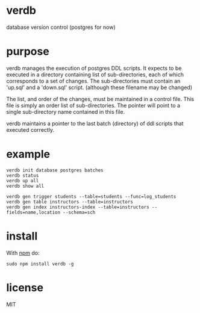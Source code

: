 # verdb

database version control (postgres for now)

# purpose

verdb manages the execution of postgres DDL scripts. It expects to be executed
in a directory containing list of sub-directories, each of which corresponds
to a set of changes. The sub-directories must contain an 'up.sql' and a 'down.sql'
script. (although these filename may be changed)

The list, and order of the changes, must be maintained in a control file. This file
is simply an order list of sub-directories. The pointer will point to a single
sub-directory name contained in this file.

verdb maintains a pointer to the last batch (directory) of ddl scripts that
executed correctly.

# example

```
verdb init database postgres batches
verdb status
verdb up all
verdb show all
```

```
verdb gen trigger students --table=students --func=log_students
verdb gen table instructors --table=instructors
verdb gen index instructors-index --table=instructors --fields=name,location --schema=sch
```

# install

With [npm](https://npmjs.org) do:

```
sudo npm install verdb -g
```

# license

MIT
